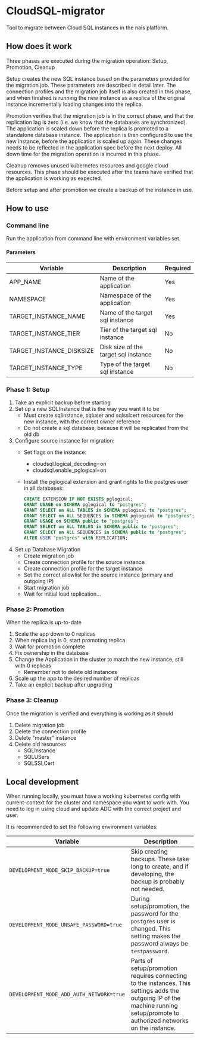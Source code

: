CloudSQL-migrator
=================

Tool to migrate between Cloud SQL instances in the nais platform.

## How does it work

Three phases are executed during the migration operation: Setup, Promotion, Cleanup

Setup creates the new SQL instance based on the parameters provided for the migration job. These parameters are described in detail later.
The connection profiles and the migration job itself is also created in this phase, and when finished is running the new instance as a replica of
the original instance incrementally loading changes into the replica.

Promotion verifies that the migration job is in the correct phase, and that the replication lag is zero (i.e. we know that the databases are synchronized). 
The application is scaled down before the replica is promoted to a standalone database instance. The application is then configured to use the new instance, 
before the application is scaled up again. These changes needs to be reflected in the application spec before the next deploy.
All down time for the migration operation is incurred in this phase.

Cleanup removes unused kubernetes resources and google cloud resources. This phase should be executed after the teams have verified that the application
is working as expected.

Before setup and after promotion we create a backup of the instance in use.

## How to use

### Command line

Run the application from command line with environment variables set. 

#### Parameters
| Variable             | Description                     | Required |
|----------------------|---------------------------------|----------|
| APP_NAME             | Name of the application         | Yes      |
| NAMESPACE            | Namespace of the application    | Yes      |
| TARGET_INSTANCE_NAME | Name of the target sql instance | Yes      |
| TARGET_INSTANCE_TIER | Tier of the target sql instance | No       |
| TARGET_INSTANCE_DISKSIZE | Disk size of the target sql instance | No       |
| TARGET_INSTANCE_TYPE | Type of the target sql instance | No       |


### Phase 1: Setup

1. Take an explicit backup before starting
2. Set up a new SQLInstance that is the way you want it to be
   - Must create sqlinstance, sqluser and sqlsslcert resources for the new instance, with the correct owner reference
   - Do not create a sql database, because it will be replicated from the old db
3. Configure source instance for migration:
   - Set flags on the instance:
     - cloudsql.logical_decoding=on
     - cloudsql.enable_pglogical=on
   - Install the pglogical extension and grant rights to the postgres user in all databases:
    
     ```sql
     CREATE EXTENSION IF NOT EXISTS pglogical;
     GRANT USAGE on SCHEMA pglogical to "postgres";
     GRANT SELECT on ALL TABLES in SCHEMA pglogical to "postgres";
     GRANT SELECT on ALL SEQUENCES in SCHEMA pglogical to "postgres";
     GRANT USAGE on SCHEMA public to "postgres";
     GRANT SELECT on ALL TABLES in SCHEMA public to "postgres";
     GRANT SELECT on ALL SEQUENCES in SCHEMA public to "postgres";
     ALTER USER "postgres" with REPLICATION;
     ```
4. Set up Database Migration
   - Create migration job
   - Create connection profile for the source instance
   - Create connection profile for the target instance
   - Set the correct allowlist for the source instance (primary and outgoing IP)
   - Start migration job
   - Wait for initial load replication...

### Phase 2: Promotion

When the replica is up-to-date

1. Scale the app down to 0 replicas
2. When replica lag is 0, start promoting replica
3. Wait for promotion complete
4. Fix ownership in the database
5. Change the Application in the cluster to match the new instance, still with 0 replicas
   - Remember not to delete old instances
6. Scale up the app to the desired number of replicas
7. Take an explicit backup after upgrading

### Phase 3: Cleanup

Once the migration is verified and everything is working as it should

1. Delete migration job
2. Delete the connection profile
3. Delete "master" instance
4. Delete old resources
   - SQLInstance
   - SQLUSers
   - SQLSSLCert

## Local development

When running locally, you must have a working kubernetes config with current-context for the cluster and namespace you want to work with.
You need to log in using cloud and update ADC with the correct project and user.

It is recommended to set the following environment variables:

| Variable                                 | Description                                                                                                                                                                    |
|------------------------------------------|--------------------------------------------------------------------------------------------------------------------------------------------------------------------------------|
| `DEVELOPMENT_MODE_SKIP_BACKUP=true`      | Skip creating backups. These take long to create, and if developing, the backup is probably not needed.                                                                        |
| `DEVELOPMENT_MODE_UNSAFE_PASSWORD=true`  | During setup/promotion, the password for the `postgres` user is changed. This setting makes the password always be `testpassword`.                                             |
| `DEVELOPMENT_MODE_ADD_AUTH_NETWORK=true` | Parts of setup/promotion requires connecting to the instances. This settings adds the outgoing IP of the machine running setup/promote to authorized networks on the instance. |
